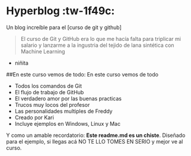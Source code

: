 # Hyperblog :tw-1f49c:
Un blog increíble para el [curso de git y github]

> El curso de Git y GitHub era lo que me hacía falta para triplicar mi salario y lanzarme a la ingustria del tejido de lana sintética con Machine Learning
- niñita

##En este curso vemos de todo: En este curso vemos de todo
- Todos los comandos de Git
- El flujo de trabajo de GitHub
- El verdadero amor por las buenas practicas
- Trucos muy locos del profesor
- Las personalidades multiples de Freddy
- Creado por Kari
- Incluye ejemplos en Windows, Linux y Mac

Y como un amable recordatorio: **Este readme.md es un chiste**. Diseñado para el ejemplo, si llegas acá NO TE LLO TOMES EN SERIO y mejor ve al curso.
